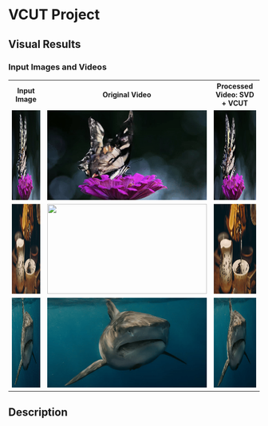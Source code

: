 # VCUT Project

## Visual Results

### Input Images and Videos

<table>
  <tr>
    <th>Input Image</th>
    <th>Original Video</th>
    <th>Processed Video: SVD + VCUT</th>
  </tr>
  <tr>
    <td><img src="contents/a_butterfly_sits_on_top_of_a_purple_flower.jpg" width="320px" height="180px"></td>
    <td><img src="contents/a_butterfly_sits_on_top_of_a_purple_flower_2_original_14frame.gif" width="320px" height="180px"></td>
    <td><img src="contents/a_butterfly_sits_on_top_of_a_purple_flower_2_vcut17_14frame.gif" width="320px" height="180px"></td>
  </tr>
  <tr>
    <td><img src="contents/a_person_is_pouring_water_into_a_teacup.jpg" width="320px" height="180px"></td>
    <td><img src="contents/a_person_is_pouring_water_into_a_teacup_0_original_14frame.gif" width="320px" height="180px"></td>
    <td><img src="contents/a_person_is_pouring_water_into_a_teacup_0_vcut17_14frame.gif" width="320px" height="180px"></td>
  </tr>
  <tr>
    <td><img src="contents/a_great_white_shark_swimming_in_the_ocean.jpg" width="320px" height="180px"></td>
    <td><img src="contents/a_great_white_shark_swimming_in_the_ocean_2_orig_14_frame.gif" width="320px" height="180px"></td>
    <td><img src="contents/a_great_white_shark_swimming_in_the_ocean_2_vcut17_14frame.gif" width="320px" height="180px"></td>
  </tr>
</table>

## Description
